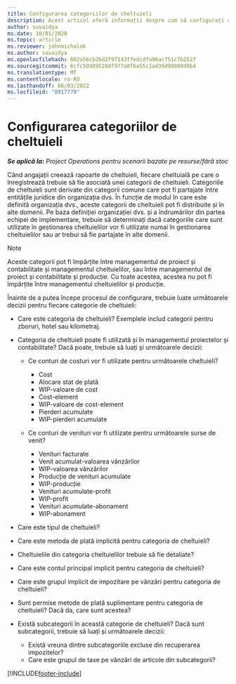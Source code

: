 ```yaml
---
title: Configurarea categoriilor de cheltuieli
description: Acest articol oferă informații despre cum să configurați categoriile de cheltuieli și categoriile partajate pentru rapoartele de cheltuieli.
author: suvaidya
ms.date: 10/01/2020
ms.topic: article
ms.reviewer: johnmichalak
ms.author: suvaidya
ms.openlocfilehash: 602a56cb26d2f97143ffedcdfa96ac751c7b252f
ms.sourcegitcommit: 6cfc50d89528df977a8f6a55c1ad39d99800d9b4
ms.translationtype: MT
ms.contentlocale: ro-RO
ms.lasthandoff: 06/03/2022
ms.locfileid: "8917779"
---
```

# <a name="set-up-expense-categories"></a>Configurarea categoriilor de cheltuieli

_**Se aplică la:** Project Operations pentru scenarii bazate pe resurse/fără stoc_

Când angajații creează rapoarte de cheltuieli, fiecare cheltuială pe care o înregistrează trebuie să fie asociată unei categorii de cheltuieli. Categoriile de cheltuieli sunt derivate din categorii comune care pot fi partajate între entitățile juridice din organizația dvs. În funcție de modul în care este definită organizația dvs., aceste categorii de cheltuieli pot fi distribuite și în alte domenii. Pe baza definiției organizației dvs. și a îndrumărilor din partea echipei de implementare, trebuie să determinați dacă categoriile care sunt utilizate în gestionarea cheltuielilor vor fi utilizate numai în gestionarea cheltuielilor sau ar trebui să fie partajate în alte domenii.

> [!NOTE]
> Aceste categorii pot fi împărțite între managementul de proiect și contabilitate și managementul cheltuielilor, sau între managementul de proiect și contabilitate și producție. Cu toate acestea, acestea nu pot fi împărțite între managementul cheltuielilor și producție.

Înainte de a putea începe procesul de configurare, trebuie luate următoarele decizii pentru fiecare categorie de cheltuieli:

- Care este categoria de cheltuieli? Exemplele includ categorii pentru zboruri, hotel sau kilometraj.
- Categoria de cheltuieli poate fi utilizată și în managementul proiectelor și contabilitate? Dacă poate, trebuie să luați și următoarele decizii:

    - Ce conturi de costuri vor fi utilizate pentru următoarele cheltuieli?

        - Cost
        - Alocare stat de plată
        - WIP-valoare de cost
        - Cost-element
        - WIP-valoare de cost-element
        - Pierderi acumulate
        - WIP-pierderi acumulate

    - Ce conturi de venituri vor fi utilizate pentru următoarele surse de venit?

        - Venituri facturate
        - Venit acumulat-valoarea vânzărilor
        - WIP-valoarea vânzărilor
        - Producție de venituri acumulate
        - WIP-producție
        - Venituri acumulate-profit
        - WIP-profit
        - Venituri acumulate-abonament
        - WIP-abonament

- Care este tipul de cheltuieli?
- Care este metoda de plată implicită pentru categoria de cheltuieli?
- Cheltuielile din categoria cheltuielilor trebuie să fie detaliate?
- Care este contul principal implicit pentru categoria de cheltuieli?
- Care este grupul implicit de impozitare pe vânzări pentru categoria de cheltuieli?
- Sunt permise metode de plată suplimentare pentru categoria de cheltuieli? Dacă da, care sunt acestea?
- Există subcategorii în această categorie de cheltuieli? Dacă sunt subcategorii, trebuie să luați și următoarele decizii:

    - Există vreuna dintre subcategoriile excluse din recuperarea impozitelor?
    - Care este grupul de taxe pe vânzări de articole din subcategorii?


[!INCLUDE[footer-include](../includes/footer-banner.md)]